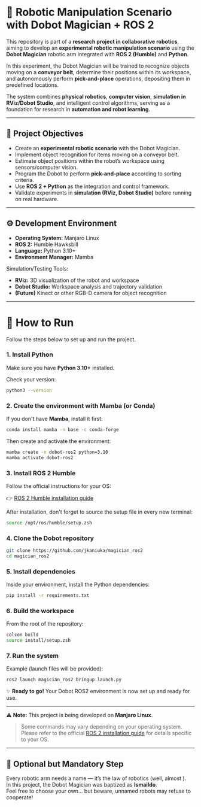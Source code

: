 # 🤖 Robotic Manipulation Scenario with Dobot Magician + ROS 2

This repository is part of a **research project in collaborative robotics**, aiming to develop an **experimental robotic manipulation scenario** using the **Dobot Magician** robotic arm integrated with **ROS 2 (Humble)** and **Python**.

In this experiment, the Dobot Magician will be trained to recognize objects moving on a **conveyor belt**, determine their positions within its workspace, and autonomously perform **pick-and-place** operations, depositing them in predefined locations.  

The system combines **physical robotics**, **computer vision**, **simulation in RViz/Dobot Studio**, and intelligent control algorithms, serving as a foundation for research in **automation and robot learning**.

---

## 🎯 Project Objectives

- Create an **experimental robotic scenario** with the Dobot Magician.  
- Implement object recognition for items moving on a conveyor belt.  
- Estimate object positions within the robot’s workspace using sensors/computer vision.  
- Program the Dobot to perform **pick-and-place** according to sorting criteria.  
- Use **ROS 2 + Python** as the integration and control framework.  
- Validate experiments in **simulation (RViz, Dobot Studio)** before running on real hardware.  

---

## ⚙️ Development Environment

- **Operating System:** Manjaro Linux  
- **ROS 2:** Humble Hawksbill  
- **Language:** Python 3.10+  
- **Environment Manager:** Mamba   

Simulation/Testing Tools:
- **RViz:** 3D visualization of the robot and workspace  
- **Dobot Studio:** Workspace analysis and trajectory validation  
- **(Future)** Kinect or other RGB-D camera for object recognition  

---

# 🚀 How to Run

Follow the steps below to set up and run the project.

### 1. Install Python
Make sure you have **Python 3.10+** installed.

Check your version:
```bash
python3 --version
```

### 2. Create the environment with Mamba (or Conda)
If you don't have **Mamba**, install it first:
```bash
conda install mamba -n base -c conda-forge
```

Then create and activate the environment:
```bash
mamba create -n dobot-ros2 python=3.10
mamba activate dobot-ros2
```

### 3. Install ROS 2 Humble
Follow the official instructions for your OS:

👉 [ROS 2 Humble installation guide](https://docs.ros.org/en/humble/Installation.html)

After installation, don't forget to source the setup file in every new terminal:
```bash
source /opt/ros/humble/setup.zsh
```

### 4. Clone the Dobot repository
```bash
git clone https://github.com/jkaniuka/magician_ros2
cd magician_ros2
```

### 5. Install dependencies
Inside your environment, install the Python dependencies:
```bash
pip install -r requirements.txt
```

### 6. Build the workspace
From the root of the repository:
```bash
colcon build
source install/setup.zsh
```

### 7. Run the system
Example (launch files will be provided):
```bash
ros2 launch magician_ros2 bringup.launch.py
```

✨ **Ready to go!** Your Dobot ROS2 environment is now set up and ready for use.

---

⚠️ **Note:** This project is being developed on **Manjaro Linux**.  
> Some commands may vary depending on your operating system.  
> Please refer to the official [ROS 2 installation guide](https://docs.ros.org/en/humble/Installation.html) for details specific to your OS.

---
 ## 🦾 Optional but Mandatory Step

Every robotic arm needs a name — it’s the law of robotics (well, almost ).  
In this project, the Dobot Magician was baptized as **Ismaildo**.  
Feel free to choose your own… but beware, unnamed robots may refuse to cooperate!
